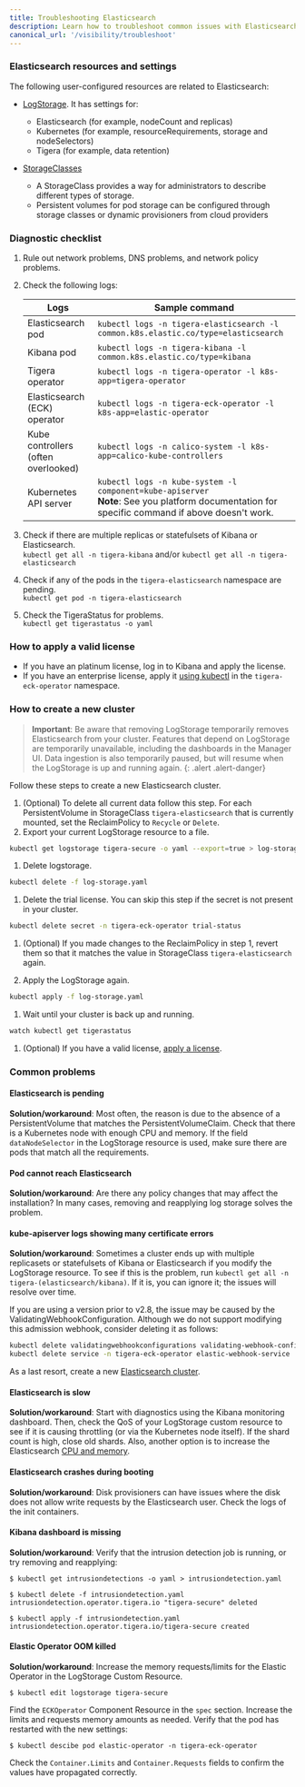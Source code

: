 ```yaml
---
title: Troubleshooting Elasticsearch
description: Learn how to troubleshoot common issues with Elasticsearch.
canonical_url: '/visibility/troubleshoot'
---
```


### Elasticsearch resources and settings

The following user-configured resources are related to Elasticsearch:

- [LogStorage]({{site.baseurl}}/reference/installation/api#operator.tigera.io/v1.LogStorage). It has settings for:
  - Elasticsearch (for example, nodeCount and replicas)
  - Kubernetes (for example, resourceRequirements, storage and nodeSelectors)
  - Tigera (for example, data retention)

- [StorageClasses]({{site.baseurl}}/getting-started/create-storage)
  - A StorageClass provides a way for administrators to describe different types of storage.
  - Persistent volumes for pod storage can be configured through storage classes or dynamic provisioners from cloud providers

### Diagnostic checklist

1. Rule out network problems, DNS problems, and network policy problems.
1. Check the following logs:

   | Logs                                | Sample command                                               |
   | ----------------------------------- | ------------------------------------------------------------ |
   | Elasticsearch pod                   | `kubectl logs -n tigera-elasticsearch -l common.k8s.elastic.co/type=elasticsearch` |
   | Kibana pod                          | `kubectl logs -n tigera-kibana -l common.k8s.elastic.co/type=kibana` |
   | Tigera operator                     | `kubectl logs -n tigera-operator -l k8s-app=tigera-operator` |
   | Elasticsearch (ECK) operator        | `kubectl logs -n tigera-eck-operator -l k8s-app=elastic-operator` |
   | Kube controllers (often overlooked) | `kubectl logs -n calico-system -l k8s-app=calico-kube-controllers` |
   | Kubernetes API server               | `kubectl logs -n kube-system -l component=kube-apiserver`<br />**Note**: See you platform documentation for specific command if above doesn't work. |
1. Check if there are multiple replicas or statefulsets of Kibana or Elasticsearch.  
   `kubectl get all -n tigera-kibana` and/or `kubectl get all -n tigera-elasticsearch`
1. Check if any of the pods in the `tigera-elasticsearch` namespace are pending.  
   `kubectl get pod -n tigera-elasticsearch`
1. Check the TigeraStatus for problems.  
   `kubectl get tigerastatus -o yaml`

### How to apply a valid license
- If you have an platinum license, log in to Kibana and apply the license.
- If you have an enterprise license, apply it [using kubectl](https://www.elastic.co/guide/en/cloud-on-k8s/1.3/k8s-licensing.html) in the `tigera-eck-operator` namespace.

### How to create a new cluster
> **Important**: Be aware that removing LogStorage temporarily removes Elasticsearch from your cluster. Features that depend on LogStorage are temporarily unavailable, including the dashboards in the Manager UI. Data ingestion is also temporarily paused, but will resume when the LogStorage is up and running again.
{: .alert .alert-danger}
   
Follow these steps to create a new Elasticsearch cluster.
1. (Optional) To delete all current data follow this step. For each PersistentVolume in StorageClass `tigera-elasticsearch` that is currently mounted, set the ReclaimPolicy to `Recycle` or `Delete`.
1. Export your current LogStorage resource to a file.
```bash
kubectl get logstorage tigera-secure -o yaml --export=true > log-storage.yaml
```

1. Delete logstorage.
```bash
kubectl delete -f log-storage.yaml
```

1. Delete the trial license. You can skip this step if the secret is not present in your cluster.
```bash
kubectl delete secret -n tigera-eck-operator trial-status
```

1. (Optional) If you made changes to the ReclaimPolicy in step 1, revert them so that it matches the value in StorageClass `tigera-elasticsearch` again.

1. Apply the LogStorage again.
```bash
kubectl apply -f log-storage.yaml
```

1. Wait until your cluster is back up and running.
```bash
watch kubectl get tigerastatus
```

1. (Optional) If you have a valid license, [apply a license](#how-to-apply-a-valid-license).

### Common problems

#### Elasticsearch is pending

**Solution/workaround**: Most often, the reason is due to the absence of a PersistentVolume that matches the PersistentVolumeClaim. Check that there is a Kubernetes node with enough CPU and memory. If the field `dataNodeSelector` in  the LogStorage resource is used, make sure there are pods that match all the requirements.

#### Pod cannot reach Elasticsearch

**Solution/workaround**: Are there any policy changes that may affect the installation? In many cases, removing and reapplying log storage solves the problem.

#### kube-apiserver logs showing many certificate errors

**Solution/workaround**: Sometimes a cluster ends up with multiple replicasets or statefulsets of Kibana or Elasticsearch if you modify the LogStorage resource. To see if this is the problem, run `kubectl get all -n tigera-(elasticsearch/kibana)`. If it is, you can ignore it; the issues will resolve over time.

If you are using a version prior to v2.8, the issue may be caused by the ValidatingWebhookConfiguration. Although we do not support modifying this admission webhook, consider deleting it as follows:

```bash
kubectl delete validatingwebhookconfigurations validating-webhook-configuration
kubectl delete service -n tigera-eck-operator elastic-webhook-service
```

As a last resort, create a new [Elasticsearch cluster](#how-to-create-a-new-cluster).

#### Elasticsearch is slow 

**Solution/workaround**: Start with diagnostics using the Kibana monitoring dashboard. Then, check the QoS of your LogStorage custom resource to see if it is causing throttling (or via the Kubernetes node itself). If the shard count is high, close old shards. Also, another option is to increase the Elasticsearch [CPU and memory]({{site.baseurl}}/reference/installation/api#operator.tigera.io/v1.LogStorageSpec).

#### Elasticsearch crashes during booting

**Solution/workaround**: Disk provisioners can have issues where the disk does not allow write requests by the Elasticsearch user. Check the logs of the init containers.

#### Kibana dashboard is missing

**Solution/workaround**: Verify that the intrusion detection job is running, or try removing and reapplying: 

```
$ kubectl get intrusiondetections -o yaml > intrusiondetection.yaml

$ kubectl delete -f intrusiondetection.yaml 
intrusiondetection.operator.tigera.io "tigera-secure" deleted  
         
$ kubectl apply -f intrusiondetection.yaml 
intrusiondetection.operator.tigera.io/tigera-secure created
```

#### Elastic Operator OOM killed

**Solution/workaround**: Increase the memory requests/limits for the Elastic Operator in the LogStorage Custom Resource.

```
$ kubectl edit logstorage tigera-secure
```

Find the `ECKOperator` Component Resource in the `spec` section. Increase the limits and requests memory amounts as needed. Verify that the pod has restarted with the new settings:

```
$ kubectl descibe pod elastic-operator -n tigera-eck-operator   
```

Check the `Container.Limits` and `Container.Requests` fields to confirm the values have propagated correctly.
